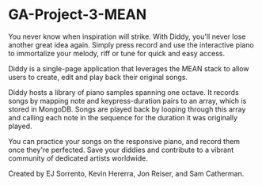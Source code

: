 # GA-Project-3-MEAN

You never know when inspiration will strike. With Diddy, you'll never lose another great idea again. Simply press record and use the interactive piano to immortalize your melody, riff or tune for quick and easy access.

Diddy is a single-page application that leverages the MEAN stack to allow users to create, edit and play back their original songs.

Diddy hosts a library of piano samples spanning one octave. It records songs by mapping note and keypress-duration pairs to an array, which is stored in MongoDB. Songs are played back by looping through this array and calling each note in the sequence for the duration it was originally played.

You can practice your songs on the responsive piano, and record them once they're perfected. Save your diddies and contribute to a vibrant community of dedicated artists worldwide.

Created by EJ Sorrento, Kevin Hererra, Jon Reiser, and Sam Catherman. 
